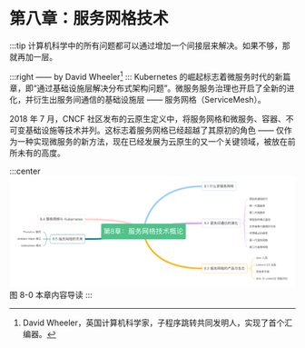 # 第八章：服务网格技术

:::tip <a/>
计算机科学中的所有问题都可以通过增加一个间接层来解决。如果不够，那就再加一层。

:::right
—— by David Wheeler[^1]
:::
Kubernetes 的崛起标志着微服务时代的新篇章，即“通过基础设施层解决分布式架构问题”。微服务服务治理也开启了全新的进化，并衍生出服务间通信的基础设施层 —— 服务网格（ServiceMesh）。

2018 年 7 月，CNCF 社区发布的云原生定义中，将服务网格和微服务、容器、不可变基础设施等技术并列。这标志着服务网格已经超越了其原初的角色 —— 仅作为一种实现微服务的新方法，现在已经发展为云原生的又一个关键领域，被放在前所未有的高度。

:::center
  ![](../assets/ServiceMesh-summary.png)<br/>
  图 8-0 本章内容导读
:::



[^1]: David Wheeler，英国计算机科学家，子程序跳转共同发明人，实现了首个汇编器。